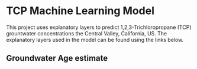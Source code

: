 # TCP Machine Learning Model
This project uses explanatory layers to predict 1,2,3-Trichloropropane (TCP) grountwater concentrations the Central Valley, California, US. The explanatory layers used in the model can be found using the links below. 

## Groundwater Age estimate
